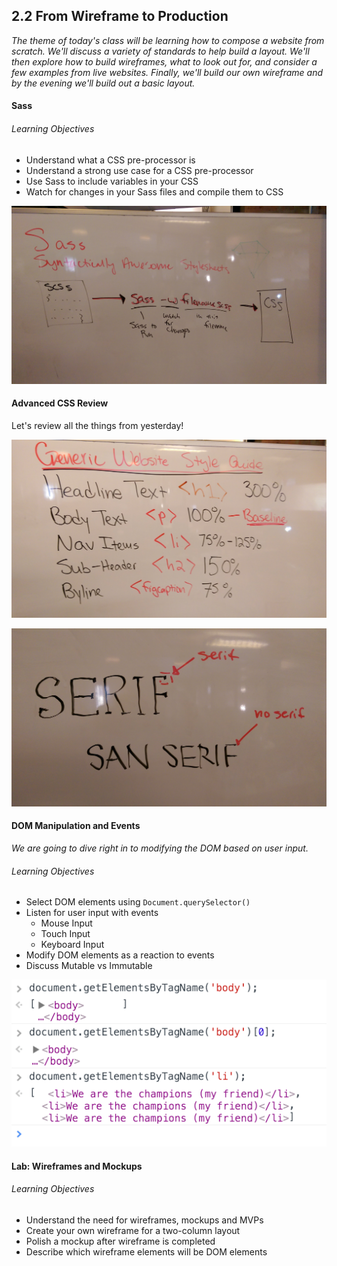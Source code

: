 ## 2.2 From Wireframe to Production

*The theme of today's class will be learning how to compose a website from scratch. We'll discuss a variety of standards to help build a layout. We'll then explore how to build wireframes, what to look out for, and consider a few examples from live websites. Finally, we'll build our own wireframe and by the evening we'll build out a basic layout.*

#### Sass

###### Learning Objectives

* Understand what a CSS pre-processor is
* Understand a strong use case for a CSS pre-processor
* Use Sass to include variables in your CSS
* Watch for changes in your Sass files and compile them to CSS

![sass_compilation.jpg](sass_compilation.jpg)


#### Advanced CSS Review

Let's review all the things from yesterday!

![style_guide.jpg](style_guide.jpg)

![serif_sans.jpg](serif_sans.jpg)

#### DOM Manipulation and Events

*We are going to dive right in to modifying the DOM based on user input.*

###### Learning Objectives
- Select DOM elements using `Document.querySelector()`
- Listen for user input with events
  * Mouse Input
  * Touch Input
  * Keyboard Input
- Modify DOM elements as a reaction to events
- Discuss Mutable vs Immutable

![selectors.png](selectors.png)

#### Lab: Wireframes and Mockups

###### Learning Objectives
- Understand the need for wireframes, mockups and MVPs
- Create your own wireframe for a two-column layout
- Polish a mockup after wireframe is completed
- Describe which wireframe elements will be DOM elements

